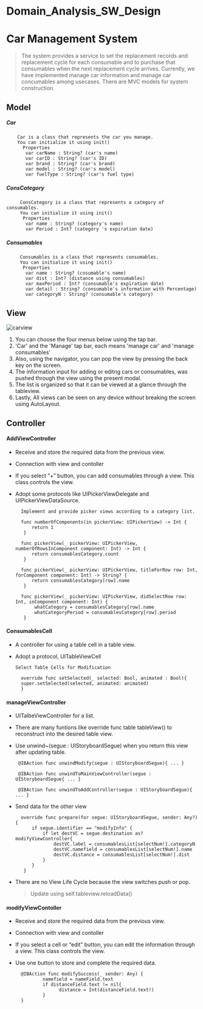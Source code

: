 # Domain_Analysis_SW_Design
# Car Management System 
>
> The system provides a service to set the replacement records and replacement cycle for each consumable and to purchase that consumables when the next replacement cycle arrives. 
    Currently, we have implemented manage car information and manage car concumables among usecases.
   There are MVC models for system construction.
>
## Model
##### Car
        Car is a class that represents the car you manage.
        You can initialize it using init()
          Properties   
           var carName : String? (car's name)
           var carID : String? (car's ID)
           var brand : String? (car's brand)
           var model : String? (car's model)
           var fuelType : String? (car's fuel type)
           
##### ConsCategory
         ConsCategory is a class that represents a category of consumables.
         You can initialize it using init()
          Properties   
           var name : String? (category's name)
           var Period : Int? (category 's expiration date)
           
##### Consumables
         Consumables is a class that represents consumables.
         You can initialize it using init()
          Properties
           var name : String? (cosumable's name)
           var dist : Int? (distance using consumables)
           var maxPeriod : Int? (consumable's expiration date)
           var detail : String? (consumable's information with Percentage)
           var categoryN : String? (consumable's category)
## View
![carview](https://user-images.githubusercontent.com/70695311/101279016-8d800700-3802-11eb-9cf7-c3a34661547e.PNG)
>   
1. You can choose the four menus below using the tap bar.
2. 'Car' and the 'Manage' tap bar, each means 'manage car' and 'manage consumables'
3. Also, using the navigator, you can pop the view by pressing the back key on the screen.
4. The information input for adding or editng cars or consumables, was pushed through the view using the present modal.
5. The list is organized so that it can be viewed at a glance through the tableview. 
6. Lastly, All views can be seen on any device without breaking the screen using AutoLayout.
>
## Controller 

#### AddViewController

- Receive and store the required data from the previous view.
- Connection with view and contoller      
- If you select “+” button, you can add consumables through a view. This class controls the view. 
- Adopt some protocols like UIPickerViewDelegate and UIPickerViewDataSource.
             
        Implement and provide picker views according to a category list.
      
        func numberOfComponents(in pickerView: UIPickerView) -> Int {
            return 1
         }
    
        func pickerView(_ pickerView: UIPickerView, numberOfRowsInComponent component: Int) -> Int { 
            return consumablesCategory.count
         }
    
        func pickerView(_ pickerView: UIPickerView, titleForRow row: Int, forComponent component: Int) -> String? {
            return consumablesCategory[row].name
         }
             
        func pickerView(_ pickerView: UIPickerView, didSelectRow row: Int, inComponent component: Int) {
             whatCategory = consumablesCategory[row].name
             whatCategoryPeriod = consumablesCategory[row].period
         }
 
#### ConsumablesCell
    
- A controller for using a table cell in a table view.
- Adopt a protocol, UITableViewCell
      
      Select Table Cells for Modification
       
        override func setSelected(_ selected: Bool, animated : Bool){
        super.setSelected(selected, animated: animated)
        }
        
#### manageViewController

- UITalbeViewController for a list.
- There are many funtions like override func table tableView() to reconstruct into the desired table view.
- Use unwind~(segue : UIStoryboardSegue) when you return this view after updating table.
        
       @IBAction func unwindModify(segue : UIStoryboardSegue){ ... }
     
       @IBAction func unwindToMainViewController(segue : UIStoryboardSegue{ ... }
        
       @IBAction func unwindToAddController(segue : UIStoryboardSegue){ ... }
 
- Send data for the other view 
      
        override func prepare(for segue: UIStoryboardSegue, sender: Any?) {
            if segue.identifier == "modifyInfo" {
                if let destVC = segue.destination as? modifyViewController{
                    destVC.label = consumablesList[selectNum!].categoryN
                    destVC.namefield = consumablesList[selectNum!].name
                    destVC.distance = consumablesList[selectNum!].dist
                }
            }
         }
         
 - There are no View Life Cycle because the view switches push or pop.
    > Update using self.tableview.reloadData()
    
#### modifyViewContoller

- Receive and store the required data from the previous view.
- Connection with view and contoller      
- If you select a cell or “edit” button, you can edit the information through a view. This class controls the view. 
- Use one button to store and complete the required data.
     
        @IBAction func modifySuccess(_ sender: Any) {
                namefield = nameField.text
                if distanceField.text != nil{
                      distance = Int(distanceField.text!)
                }
        }
